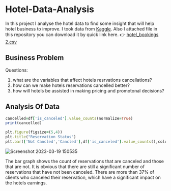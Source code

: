 
# Hotel-Data-Analysis

In this project I analyse the hotel data to find some insight that will help hotel business to improve.
I took data from [Kaggle](https://www.kaggle.com).
Also I attached file in this repository you can download it by quick link here.
:point_right:
[hotel_bookings 2.csv](https://github.com/Engineer-Aman/Hotel-Data-Analysis/files/11010542/hotel_bookings.2.csv)

## Business Problem 
Questions:
1. what are the variables that affect hotels resrvations cancellations? 
2. how can we make hotels reservations cancelled better? 
3. how will hotels be assisted in making pricing and promotonal decisions?

## Analysis Of Data

```ruby
cancelled=df['is_canceled'].value_counts(normalize=True)
print(cancelled)

plt.figure(figsize=(5,4))
plt.title("Reservation Status")
plt.bar(['Not Cancled','Cancled'],df['is_canceled'].value_counts(),color=['cyan','Yellow',])

```

![Screenshot 2023-03-19 150535](https://user-images.githubusercontent.com/126685886/226166305-120c35a4-1754-4fc3-ba4b-95cbaa249779.png)

The bar graph shows the count of reservations that are canceled and those that are not. It is obvious that there are still a significant number of reservations that have not been canceled. There are more than 37% of clients who canceled their reservation, which have a significant impact on the hotels earnings.

